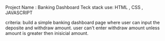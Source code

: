 Project Name : Banking Dashboard
Teck stack use: HTML , CSS , JAVASCRIPT

criteria: build a simple banking dashboard page where user can input the deposite and withdraw amount. user can't enter withdraw amount unless amount is greater then inisicial amount.
